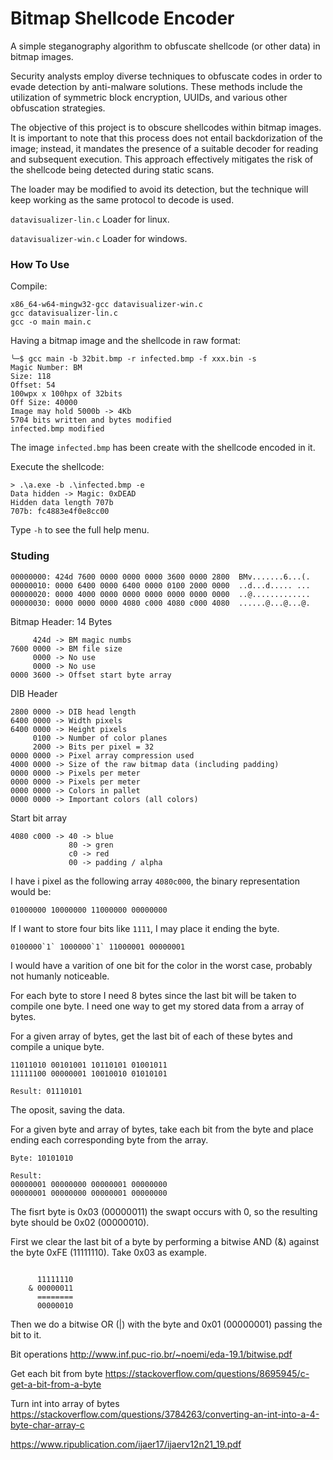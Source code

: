 # Bitmap Shellcode Encoder

A simple steganography algorithm to obfuscate shellcode (or other data) in bitmap images.

Security analysts employ diverse techniques to obfuscate codes in order to evade detection by anti-malware solutions. These methods include the utilization of symmetric block encryption, UUIDs, and various other obfuscation strategies.

The objective of this project is to obscure shellcodes within bitmap images. It is important to note that this process does not entail backdorization of the image; instead, it mandates the presence of a suitable decoder for reading and subsequent execution. This approach effectively mitigates the risk of the shellcode being detected during static scans.

The loader may be modified to avoid its detection, but the technique will keep working as the same protocol to decode is used.

`datavisualizer-lin.c` Loader for linux.

`datavisualizer-win.c` Loader for windows.

### How To Use

Compile:

```
x86_64-w64-mingw32-gcc datavisualizer-win.c
gcc datavisualizer-lin.c
gcc -o main main.c
```

Having a bitmap image and the shellcode in raw format:

```
╰─$ gcc main -b 32bit.bmp -r infected.bmp -f xxx.bin -s
Magic Number: BM
Size: 118
Offset: 54
100wpx x 100hpx of 32bits
Off Size: 40000
Image may hold 5000b -> 4Kb
5704 bits written and bytes modified
infected.bmp modified
```

The image `infected.bmp` has been create with the shellcode encoded in it.

Execute the shellcode:

```
> .\a.exe -b .\infected.bmp -e
Data hidden -> Magic: 0xDEAD
Hidden data length 707b
707b: fc4883e4f0e8cc00
```

Type `-h` to see the full help menu.

### Studing

```
00000000: 424d 7600 0000 0000 0000 3600 0000 2800  BMv.......6...(.
00000010: 0000 6400 0000 6400 0000 0100 2000 0000  ..d...d..... ...
00000020: 0000 4000 0000 0000 0000 0000 0000 0000  ..@.............
00000030: 0000 0000 0000 4080 c000 4080 c000 4080  ......@...@...@.
```

Bitmap Header: 14 Bytes

```
     424d -> BM magic numbs
7600 0000 -> BM file size
     0000 -> No use 
     0000 -> No use
0000 3600 -> Offset start byte array

```

DIB Header

```
2800 0000 -> DIB head length
6400 0000 -> Width pixels
6400 0000 -> Height pixels
     0100 -> Number of color planes
     2000 -> Bits per pixel = 32
0000 0000 -> Pixel array compression used
4000 0000 -> Size of the raw bitmap data (including padding)
0000 0000 -> Pixels per meter
0000 0000 -> Pixels per meter
0000 0000 -> Colors in pallet
0000 0000 -> Important colors (all colors)
```

Start bit array

```
4080 c000 -> 40 -> blue
             80 -> gren
             c0 -> red
             00 -> padding / alpha
```

I have i pixel as the following array `4080c000`, the binary representation would be:
```
01000000 10000000 11000000 00000000
```

If I want to store four bits like `1111`, I may place it ending the byte.
```
0100000`1` 1000000`1` 11000001 00000001
```

I would have a varition of one bit for the color in the worst case, probably not humanly noticeable.

For each byte to store I need 8 bytes since the last bit will be taken to compile one byte. I need one way to get my stored data from a array of bytes.

For a given array of bytes, get the last bit of each of these bytes and compile a unique byte.

```
11011010 00101001 10110101 01001011 
11111100 00000001 10010010 01010101

Result: 01110101
```

The oposit, saving the data.

For a given byte and array of bytes, take each bit from the byte and place ending each corresponding byte from the array.

```
Byte: 10101010

Result:
00000001 00000000 00000001 00000000
00000001 00000000 00000001 00000000

```

The fisrt byte is 0x03 (00000011) the swapt occurs with 0, so the resulting byte should be 0x02 (00000010).

First we clear the last bit of a byte by performing a bitwise AND (&) against the byte 0xFE (11111110). Take 0x03 as example.

```

      11111110
    & 00000011
      ========
      00000010
```

Then we do a bitwise OR (|) with the byte and 0x01 (00000001) passing the bit to it.



Bit operations
http://www.inf.puc-rio.br/~noemi/eda-19.1/bitwise.pdf

Get each bit from byte
https://stackoverflow.com/questions/8695945/c-get-a-bit-from-a-byte

Turn int into array of bytes
https://stackoverflow.com/questions/3784263/converting-an-int-into-a-4-byte-char-array-c

https://www.ripublication.com/ijaer17/ijaerv12n21_19.pdf